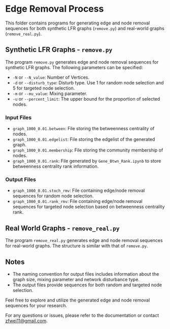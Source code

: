 # Edge Removal Process

This folder contains programs for generating edge and node removal sequences for both synthetic LFR graphs (`remove.py`) and real-world graphs (`remove_real.py`).

## Synthetic LFR Graphs - `remove.py`

The program `remove.py` generates edge and node removal sequences for synthetic LFR graphs. The following parameters can be specified:

- `-N` or `--N_value`: Number of Vertices.
- `-d` or `--disturb_type`: Disturb type. Use 1 for random node selection and 5 for targeted node selection.
- `-m` or `--mu_value`: Mixing parameter.
- `-u` or `--percent_limit`: The upper bound for the proportion of selected nodes.

### Input Files

- `graph_1000_0.01.between`: File storing the betweenness centrality of nodes.
- `graph_1000_0.01.edgelist`: File storing the edgelist of the generated graph.
- `graph_1000_0.01.membership`: File storing the community membership of nodes.
- `graph_1000_0.01.rank`: File generated by `Gene_Btwn_Rank.ipynb` to store betweenness centrality rank information.

### Output Files

- `graph_1000_0.01.stoch_rmv`: File containing edge/node removal sequences for random node selection.
- `graph_1000_0.01.rank_rmv`: File containing edge/node removal sequences for targeted node selection based on betweenness centrality rank.

## Real World Graphs - `remove_real.py`

The program `remove_real.py` generates edge and node removal sequences for real-world graphs. The structure is similar with that of `remove.py`.

## Notes

- The naming convention for output files includes information about the graph size, mixing parameter and network disturbance type.
- The output files provide sequences for both random and targeted node selection.

Feel free to explore and utilize the generated edge and node removal sequences for your research.

For any questions or issues, please refer to the documentation or contact [zfwei11@gmail.com](mailto:zfwei11@gmail.com).
